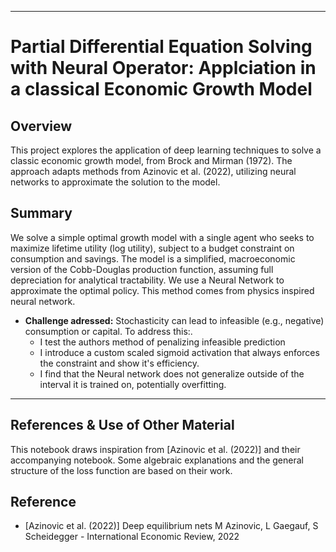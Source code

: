 
---

# Partial Differential Equation Solving with Neural Operator: Applciation in a classical Economic Growth Model

## Overview

This project explores the application of deep learning techniques to solve a classic economic growth model, from Brock and Mirman (1972). The approach adapts methods from Azinovic et al. (2022), utilizing neural networks to approximate the solution to the model.

## Summary

We solve a simple optimal growth model with a single agent who seeks to maximize lifetime utility (log utility), subject to a budget constraint on consumption and savings. 
The model is a simplified, macroeconomic version of the Cobb-Douglas production function, assuming full depreciation for analytical tractability.
We use a Neural Network to approximate the optimal policy. This method comes from physics inspired neural network.

- **Challenge adressed:** Stochasticity can lead to infeasible (e.g., negative) consumption or capital. To address this:.
  - I test the authors method of penalizing infeasible prediction 
  - I introduce a custom scaled sigmoid activation that always enforces the constraint and show it's efficiency.
  - I find that the Neural network does not generalize outside of the interval it is trained on, potentially overfitting. 
---

## References & Use of Other Material

This notebook draws inspiration from [Azinovic et al. (2022)] and their accompanying notebook. Some algebraic explanations and the general structure of the loss function are based on their work.

## Reference

- [Azinovic et al. (2022)] Deep equilibrium nets M Azinovic, L Gaegauf, S Scheidegger - International Economic Review, 2022
